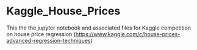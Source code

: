 # Kaggle_House_Prices
This the the jupyter notebook and associated files for Kaggle competition on house price regression (https://www.kaggle.com/c/house-prices-advanced-regression-techniques)
